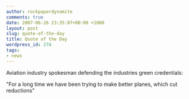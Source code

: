 ```yaml
---
author: rockpaperdynamite
comments: true
date: 2007-06-26 23:35:07+00:00 +1000
layout: post
slug: quote-of-the-day
title: Quote of the Day
wordpress_id: 274
tags:
- news
---
```


Aviation industry spokesman defending the industries green credentials:


"For a long time we have been trying to make better planes, which cut reductions"
